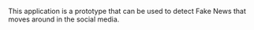 This application is a prototype that can be used to detect Fake News that moves around in the social media.
